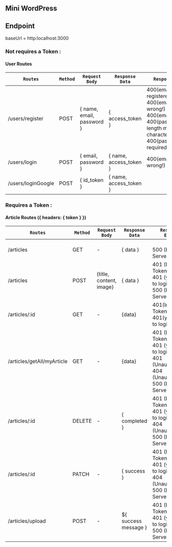 **Mini WordPress**
----------------------------------------
## Endpoint
baseUrl = http:localhost:3000
### Not requires a Token : 
#### User Routes
| `Routes`           | `Method` | `Request Body`            | `Response Data`        | `Response Error`                                                                                                                                                      | `Description`       |
|--------------------|----------|---------------------------|------------------------|-----------------------------------------------------------------------------------------------------------------------------------------------------------------------|---------------------|
| /users/register    | POST     | { name, email, password } | { access_token }       | 400(email has been registered!) <br>400(email format is wrong!)<br> 400(email required!)<br> 400(password length more than 6 characters!)<br> 400(password required!) | Register a new user |
| /users/login       | POST     | { email, password }       | { name, access_token } | 400(email/password wrong!)                                                                                                                                            | Log in              |
| /users/loginGoogle | POST     | { id_token }              | { name, access_token } |                                                                                                                                                                       | Sign in with Google |
### Requires a Token :
#### Article Routes ({ headers: { token } })
| `Routes`| `Method` | `Request Body` | `Response Data`| `Response Error` | `Description` |
|---------|----------|----------------|----------------|------------------|---------------|
| /articles | GET | - | { data }| <br> 500 (Internal Server Error) |  Get all article
| /articles | POST | {title, content, image} | { data }| 401 (Invalid Token) <br> 401 (you have to login first!) <br> 500 (Internal Server Error) | Create new Article|
| /articles/:id | GET | - | {data} | 401(Invalid Token) <br> 401(you have to login first!) <br> | Get article by params id |
| /articles/getAll/myArticle | GET | - | {data} | 401 (Invalid Token)<br> 401 (you have to login first!) <br> 401 (Unauthorized) <br> 404 (Unauthorized) <br> 500 (Internal Server Error) | Get all article that belongs to user |
| /articles/:id | DELETE | - | { completed } | 401 (Invalid Token)<br> 401 (you have to login first!) <br> 404 (Unauthorized) <br> 500 (Internal Server Error) | Delete your Article |
| /articles/:id| PATCH | - | { success } | 401 (Invalid Token)<br> 401 (you have to login first!) <br> 404 (Unauthorized) <br> 500 (Internal Server Error) | Edit Article data |
| /articles/upload | POST | - | ${ success message }| 401 (Invalid Token)<br> 401 (you have to login first!) <br> 500 (Internal Server Error) | Upload image to Google Cloud Storage |